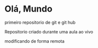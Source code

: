 # Olá, Mundo
 primeiro repositorio de git e git hub

Repositorio criado durante uma aula ao vivo

modificando de forma remota 
